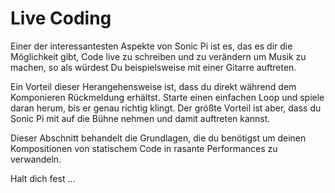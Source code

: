 # Live Coding

Einer der interessantesten Aspekte von Sonic Pi ist es, das es dir die Möglichkeit gibt, Code live zu schreiben und zu verändern um Musik zu machen, so als würdest Du beispielsweise mit einer Gitarre auftreten.

Ein Vorteil dieser Herangehensweise ist, dass du direkt während dem Komponieren Rückmeldung erhältst. Starte einen einfachen Loop und spiele daran herum, bis er genau richtig klingt.
Der größte Vorteil ist aber, dass du Sonic Pi mit auf die Bühne nehmen und damit auftreten kannst.

Dieser Abschnitt behandelt die Grundlagen, die du benötigst um deinen Kompositionen von statischem Code in rasante Performances zu verwandeln.

Halt dich fest ...
